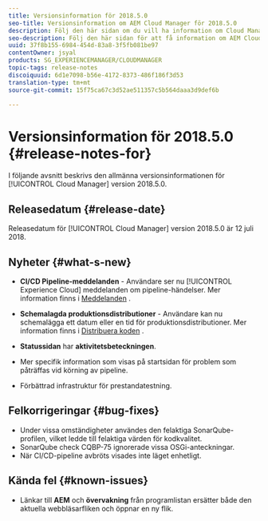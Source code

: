 ```yaml
---
title: Versionsinformation för 2018.5.0
seo-title: Versionsinformation om AEM Cloud Manager för 2018.5.0
description: Följ den här sidan om du vill ha information om Cloud Manager version 2018.5.0.
seo-description: Följ den här sidan för att få information om AEM Cloud Manager version 2018.5.0.
uuid: 37f8b155-6984-454d-83a8-3f5fb081be97
contentOwner: jsyal
products: SG_EXPERIENCEMANAGER/CLOUDMANAGER
topic-tags: release-notes
discoiquuid: 6d1e7098-b56e-4172-8373-486f186f3d53
translation-type: tm+mt
source-git-commit: 15f75ca67c3d52ae511357c5b564daaa3d9def6b

---
```



# Versionsinformation för 2018.5.0 {#release-notes-for}

I följande avsnitt beskrivs den allmänna versionsinformationen för [!UICONTROL Cloud Manager] version 2018.5.0.

## Releasedatum {#release-date}

Releasedatum för [!UICONTROL Cloud Manager] version 2018.5.0 är 12 juli 2018.

## Nyheter {#what-s-new}

* **CI/CD Pipeline-meddelanden** - Användare ser nu [!UICONTROL Experience Cloud] meddelanden om pipeline-händelser. Mer information finns i [Meddelanden](notifications.md) .

* **Schemalagda produktionsdistributioner** - Användare kan nu schemalägga ett datum eller en tid för produktionsdistributioner. Mer information finns i [Distribuera koden](deploying-code.md) .

* **Statussidan** har **aktivitetsbeteckningen**.

* Mer specifik information som visas på startsidan för problem som påträffas vid körning av pipeline.
* Förbättrad infrastruktur för prestandatestning.

## Felkorrigeringar {#bug-fixes}

* Under vissa omständigheter användes den felaktiga SonarQube-profilen, vilket ledde till felaktiga värden för kodkvalitet.
* SonarQube check CQBP-75 ignorerade vissa OSGi-anteckningar.
* När CI/CD-pipeline avbröts visades inte läget enhetligt.

## Kända fel {#known-issues}

* Länkar till **AEM** och **övervakning** från programlistan ersätter både den aktuella webbläsarfliken och öppnar en ny flik.

